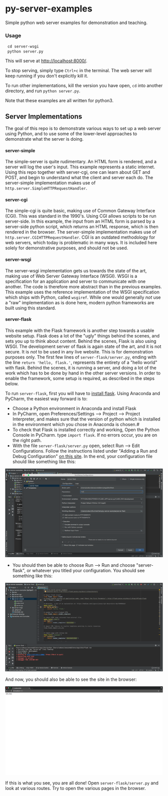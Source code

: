 # py-server-examples
Simple python web server examples for demonstration and teaching. 

### Usage


```
 cd server-wsgi
 python server.py
```

This will serve at [http://localhost:8000/](http://localhost:8000/).

To stop serving, simply type `Ctrl+c` in the terminal. The web server will keep running if you don't explicitly kill it.

To run other implementations, kill the version you have open, `cd` into another directory, and run `python server.py`. 

Note that these examples are all written for python3.   

## Server Implementations  
The goal of this repo is to demonstrate various ways to set up a web server using Python, and to use some of the lower-level approaches to demonstrate what the server is doing. 

#### server-simple 
The simple-server is quite rudimentary. An HTML form is rendered, and a server will log the user's input. This example represents a static internet. 
Using this repo together with server-cgi, one can learn about GET and POST, and begin to understand what the client and server each do.
The server-simple implementation makes use of `http.server.SimpleHTTPRequestHandler`. 
   
#### server-cgi 
The simple-cgi is quite basic, making use of Common Gateway Interface (CGI). This was standard in the 1990's. Using CGI allows scripts to be run server-side. 
In this example, the input from an HTML form is parsed by a server-side python script, which returns an HTML response, which is then rendered in the browser. 
The server-simple implementation makes use of `http.server.CGIHTTPRequestHandler`. 
CGI is an outdated methodology for web servers, which today is problematic in many ways. It is included here solely for demonstrative purposes, and should not be used.   

#### server-wsgi
The server-wsgi implementation gets us towards the state of the art, making use of Web Server Gateway Interface (WSGI).
WSGI is a specification for an application and server to communicate with one another. The code is therefore more abstract than in the previous examples. 
This example uses the reference implementation of the WSGI specification which ships with Python, called `wsgiref`.
While one would generally _not_ use a "raw" implementation as is done here, modern python frameworks are built using this standard.

#### server-flask 
This example with the Flask framework is another step towards a usable website setup. 
Flask does a lot of the "ugly" things behind the scenes, and sets you up to think about content. 
Behind the scenes, Flask is also using WSGI. The development server of flask is again state of the art, 
and it is not secure. It is _not_ to be used in any live website. This is for demonstration purposes only. 
The first few lines of `server-flask/server.py`, ending with the line `return 'hello, flask.'`, 
represents the entirety of a "hello world" with flask. Behind the scenes, it is running a server, and doing a lot of 
the work which has to be done by hand in the other server versions. 
In order to enable the framework, some setup is required, as described in the steps below.  
   



To run `server-flask`, first you will have to [install flask](http://flask.pocoo.org/docs/1.0/installation/#installation). 
Using Anaconda and PyCharm, the easiest way forward is to: 
* Choose a Python environment in Anaconda and install Flask
* In PyCharm, open Preferences/Settings --> Project --> Project Interpreter, and makes sure that the version of python which is installed 
in the environment which you chose in Anaconda is chosen.#
* To check that Flask is installed correctly and working, Open the Python Console in PyCharm. type `import flask`. If no errors occur, you are on the right path. 
* With the file `server-flask/server.py` open, select Run --> Edit Configurations. 
Follow the instructions listed under "Adding a Run and Debug Configuration" [on this site](https://blog.miguelgrinberg.com/post/setting-up-a-flask-application-in-pycharm).
In the end, your configuration file should like something like this:

![Configuration setup](doc/PyCharmFlaskSetup.png)

* You should then be able to choose Run --> Run and choose "server-flask", or whatever you titled your configuration. 
You should see something like this:

![Server Output](doc/OutputRunning.png)

And now, you should also be able to see the site in the browser: 

![Browser view](doc/BrowserRunning.png) 
   
If this is what you see, you are all done! 
Open `server-flask/server.py` and look at various routes. 
Try to open the various pages in the browser.  
 

